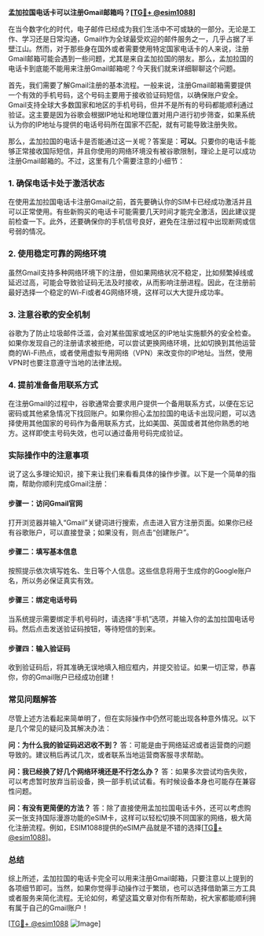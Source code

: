 **孟加拉国电话卡可以注册Gmail邮箱吗？[[TG💪+ @esim1088](https://t.me/s/esim1088)]**

在当今数字化的时代，电子邮件已经成为我们生活中不可或缺的一部分。无论是工作、学习还是日常沟通，Gmail作为全球最受欢迎的邮件服务之一，几乎占据了半壁江山。然而，对于那些身在国外或者需要使用特定国家电话卡的人来说，注册Gmail邮箱可能会遇到一些问题，尤其是来自孟加拉国的朋友。那么，孟加拉国的电话卡到底能不能用来注册Gmail邮箱呢？今天我们就来详细聊聊这个问题。

首先，我们需要了解Gmail注册的基本流程。一般来说，注册Gmail邮箱需要提供一个有效的手机号码，这个号码主要用于接收验证码短信，以确保账户安全。Gmail支持全球大多数国家和地区的手机号码，但并不是所有的号码都能顺利通过验证。这主要是因为谷歌会根据IP地址和地理位置对用户进行初步筛查，如果系统认为你的IP地址与提供的电话号码所在国家不匹配，就有可能导致注册失败。

那么，孟加拉国的电话卡是否能通过这一关呢？答案是：**可以**。只要你的电话卡能够正常接收国际短信，并且你使用的网络环境没有被谷歌限制，理论上是可以成功注册Gmail邮箱的。不过，这里有几个需要注意的小细节：

### 1. 确保电话卡处于激活状态

在使用孟加拉国电话卡注册Gmail之前，首先要确认你的SIM卡已经成功激活并且可以正常使用。有些新购买的电话卡可能需要几天时间才能完全激活，因此建议提前检查一下。此外，还要确保你的手机信号良好，避免在注册过程中出现断网或信号弱的情况。

### 2. 使用稳定可靠的网络环境

虽然Gmail支持多种网络环境下的注册，但如果网络状况不稳定，比如频繁掉线或延迟过高，可能会导致验证码无法及时接收，从而影响注册进程。因此，在注册前最好选择一个稳定的Wi-Fi或者4G网络环境，这样可以大大提升成功率。

### 3. 注意谷歌的安全机制

谷歌为了防止垃圾邮件泛滥，会对某些国家或地区的IP地址实施额外的安全检查。如果你发现自己的注册请求被拒绝，可以尝试更换网络环境，比如切换到其他运营商的Wi-Fi热点，或者使用虚拟专用网络（VPN）来改变你的IP地址。当然，使用VPN时也要注意遵守当地的法律法规。

### 4. 提前准备备用联系方式

在注册Gmail的过程中，谷歌通常会要求用户提供一个备用联系方式，以便在忘记密码或其他紧急情况下找回账户。如果你担心孟加拉国的电话卡出现问题，可以选择使用其他国家的号码作为备用联系方式，比如美国、英国或者其他你熟悉的地方。这样即使主号码失效，也可以通过备用号码完成验证。

### 实际操作中的注意事项

说了这么多理论知识，接下来让我们来看看具体的操作步骤。以下是一个简单的指南，帮助你顺利完成Gmail注册：

#### 步骤一：访问Gmail官网

打开浏览器并输入“Gmail”关键词进行搜索，点击进入官方注册页面。如果你已经有谷歌账户，可以直接登录；如果没有，则点击“创建账户”。

#### 步骤二：填写基本信息

按照提示依次填写姓名、生日等个人信息。这些信息将用于生成你的Google账户名，所以务必保证真实有效。

#### 步骤三：绑定电话号码

当系统提示需要绑定手机号码时，请选择“手机”选项，并输入你的孟加拉国电话号码。然后点击发送验证码按钮，等待短信的到来。

#### 步骤四：输入验证码

收到验证码后，将其准确无误地填入相应框内，并提交验证。如果一切正常，恭喜你，你的Gmail账户已经成功创建！

### 常见问题解答

尽管上述方法看起来简单明了，但在实际操作中仍然可能出现各种意外情况。以下是几个常见的疑问及其解决办法：

**问：为什么我的验证码迟迟收不到？**
答：可能是由于网络延迟或者运营商的问题导致的。建议稍后再试几次，或者联系当地运营商客服寻求帮助。

**问：我已经换了好几个网络环境还是不行怎么办？**
答：如果多次尝试均告失败，可以考虑暂时放弃当前设备，换一部手机试试看。有时候设备本身也可能存在兼容性问题。

**问：有没有更简便的方法？**
答：除了直接使用孟加拉国电话卡外，还可以考虑购买一张支持国际漫游功能的eSIM卡，这样可以轻松切换不同国家的网络，极大简化注册流程。例如，ESIM1088提供的eSIM产品就是不错的选择[[TG💪+ @esim1088](https://t.me/s/esim1088)]。

### 总结

综上所述，孟加拉国的电话卡完全可以用来注册Gmail邮箱，只要注意以上提到的各项细节即可。当然，如果你觉得手动操作过于繁琐，也可以选择借助第三方工具或者服务来简化流程。无论如何，希望这篇文章对你有所帮助，祝大家都能顺利拥有属于自己的Gmail账户！

[[TG💪+ @esim1088](https://t.me/s/esim1088) ![Image](https://i.postimg.cc/4NQfJmqS/Snipaste-2025-05-13-00-14-12.png)]